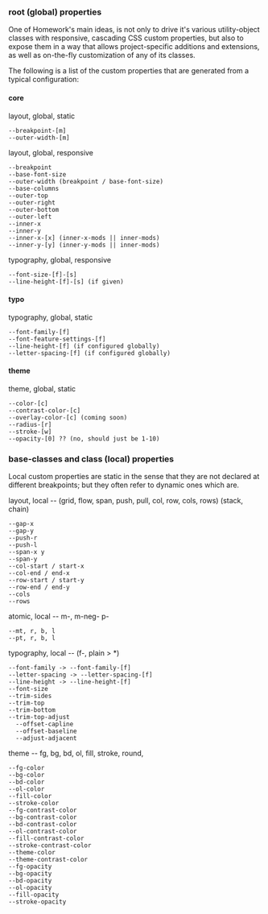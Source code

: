 ### root (global) properties

One of Homework's main ideas, is not only to drive it's various utility-object classes with responsive, cascading CSS custom properties, but also to expose them in a way that allows project-specific additions and extensions, as well as on-the-fly customization of any of its classes.

The following is a list of the custom properties that are generated from a typical configuration:

#### core

layout, global, static

    --breakpoint-[m]
    --outer-width-[m]

layout, global, responsive

    --breakpoint
    --base-font-size
    --outer-width (breakpoint / base-font-size)
    --base-columns
    --outer-top
    --outer-right
    --outer-bottom
    --outer-left
    --inner-x
    --inner-y
    --inner-x-[x] (inner-x-mods || inner-mods)
    --inner-y-[y] (inner-y-mods || inner-mods)

typography, global, responsive

    --font-size-[f]-[s]
    --line-height-[f]-[s] (if given)

#### typo

typography, global, static

    --font-family-[f]
    --font-feature-settings-[f]
    --line-height-[f] (if configured globally)
    --letter-spacing-[f] (if configured globally)

#### theme

theme, global, static

    --color-[c]
    --contrast-color-[c]
    --overlay-color-[c] (coming soon)
    --radius-[r]
    --stroke-[w]
    --opacity-[0] ?? (no, should just be 1-10)

### base-classes and class (local) properties

Local custom properties are static in the sense that they are not declared at different breakpoints; but they often refer to dynamic ones which are.

layout, local -- (grid, flow, span, push, pull, col, row, cols, rows) (stack, chain)

    --gap-x
    --gap-y
    --push-r
    --push-l
    --span-x y
    --span-y
    --col-start / start-x
    --col-end / end-x
    --row-start / start-y
    --row-end / end-y
    --cols
    --rows

atomic, local -- m-, m-neg- p-

    --mt, r, b, l
    --pt, r, b, l

typography, local -- (f-, plain > *)

    --font-family -> --font-family-[f]
    --letter-spacing -> --letter-spacing-[f]
    --line-height -> --line-height-[f]
    --font-size
    --trim-sides
    --trim-top
    --trim-bottom
    --trim-top-adjust
      --offset-capline
      --offset-baseline
      --adjust-adjacent

theme -- fg, bg, bd, ol, fill, stroke, round,

    --fg-color
    --bg-color
    --bd-color
    --ol-color
    --fill-color
    --stroke-color
    --fg-contrast-color
    --bg-contrast-color
    --bd-contrast-color
    --ol-contrast-color
    --fill-contrast-color
    --stroke-contrast-color
    --theme-color
    --theme-contrast-color
    --fg-opacity
    --bg-opacity
    --bd-opacity
    --ol-opacity
    --fill-opacity
    --stroke-opacity
